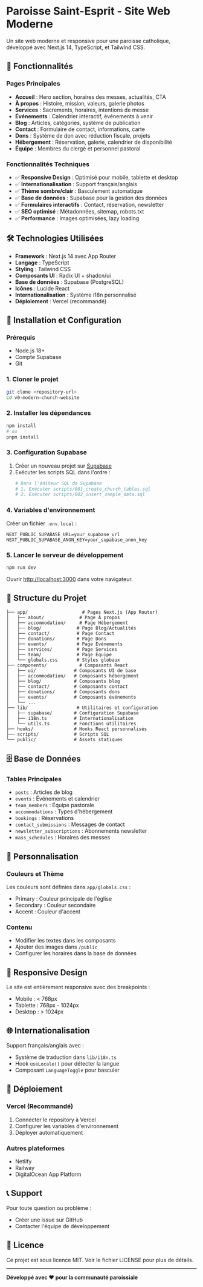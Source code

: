 # Paroisse Saint-Esprit - Site Web Moderne

Un site web moderne et responsive pour une paroisse catholique, développé avec Next.js 14, TypeScript, et Tailwind CSS.

## 🌟 Fonctionnalités

### Pages Principales
- **Accueil** : Hero section, horaires des messes, actualités, CTA
- **À propos** : Histoire, mission, valeurs, galerie photos
- **Services** : Sacrements, horaires, intentions de messe
- **Événements** : Calendrier interactif, événements à venir
- **Blog** : Articles, catégories, système de publication
- **Contact** : Formulaire de contact, informations, carte
- **Dons** : Système de don avec réduction fiscale, projets
- **Hébergement** : Réservation, galerie, calendrier de disponibilité
- **Équipe** : Membres du clergé et personnel pastoral

### Fonctionnalités Techniques
- ✅ **Responsive Design** : Optimisé pour mobile, tablette et desktop
- ✅ **Internationalisation** : Support français/anglais
- ✅ **Thème sombre/clair** : Basculement automatique
- ✅ **Base de données** : Supabase pour la gestion des données
- ✅ **Formulaires interactifs** : Contact, réservation, newsletter
- ✅ **SEO optimisé** : Métadonnées, sitemap, robots.txt
- ✅ **Performance** : Images optimisées, lazy loading

## 🛠️ Technologies Utilisées

- **Framework** : Next.js 14 avec App Router
- **Langage** : TypeScript
- **Styling** : Tailwind CSS
- **Composants UI** : Radix UI + shadcn/ui
- **Base de données** : Supabase (PostgreSQL)
- **Icônes** : Lucide React
- **Internationalisation** : Système i18n personnalisé
- **Déploiement** : Vercel (recommandé)

## 🚀 Installation et Configuration

### Prérequis
- Node.js 18+ 
- Compte Supabase
- Git

### 1. Cloner le projet
```bash
git clone <repository-url>
cd v0-modern-church-website
```

### 2. Installer les dépendances
```bash
npm install
# ou
pnpm install
```

### 3. Configuration Supabase

1. Créer un nouveau projet sur [Supabase](https://supabase.com)
2. Exécuter les scripts SQL dans l'ordre :
   ```bash
   # Dans l'éditeur SQL de Supabase
   # 1. Exécuter scripts/001_create_church_tables.sql
   # 2. Exécuter scripts/002_insert_sample_data.sql
   ```

### 4. Variables d'environnement

Créer un fichier `.env.local` :
```env
NEXT_PUBLIC_SUPABASE_URL=your_supabase_url
NEXT_PUBLIC_SUPABASE_ANON_KEY=your_supabase_anon_key
```

### 5. Lancer le serveur de développement
```bash
npm run dev
```

Ouvrir [http://localhost:3000](http://localhost:3000) dans votre navigateur.

## 📁 Structure du Projet

```
├── app/                    # Pages Next.js (App Router)
│   ├── about/             # Page À propos
│   ├── accommodation/     # Page Hébergement
│   ├── blog/             # Page Blog/Actualités
│   ├── contact/          # Page Contact
│   ├── donations/        # Page Dons
│   ├── events/           # Page Événements
│   ├── services/         # Page Services
│   ├── team/             # Page Équipe
│   └── globals.css       # Styles globaux
├── components/            # Composants React
│   ├── ui/              # Composants UI de base
│   ├── accommodation/   # Composants hébergement
│   ├── blog/            # Composants blog
│   ├── contact/         # Composants contact
│   ├── donations/       # Composants dons
│   ├── events/          # Composants événements
│   └── ...
├── lib/                  # Utilitaires et configuration
│   ├── supabase/        # Configuration Supabase
│   ├── i18n.ts          # Internationalisation
│   └── utils.ts         # Fonctions utilitaires
├── hooks/               # Hooks React personnalisés
├── scripts/             # Scripts SQL
└── public/              # Assets statiques
```

## 🗄️ Base de Données

### Tables Principales
- `posts` : Articles de blog
- `events` : Événements et calendrier
- `team_members` : Équipe pastorale
- `accommodations` : Types d'hébergement
- `bookings` : Réservations
- `contact_submissions` : Messages de contact
- `newsletter_subscriptions` : Abonnements newsletter
- `mass_schedules` : Horaires des messes

## 🎨 Personnalisation

### Couleurs et Thème
Les couleurs sont définies dans `app/globals.css` :
- Primary : Couleur principale de l'église
- Secondary : Couleur secondaire
- Accent : Couleur d'accent

### Contenu
- Modifier les textes dans les composants
- Ajouter des images dans `/public`
- Configurer les horaires dans la base de données

## 📱 Responsive Design

Le site est entièrement responsive avec des breakpoints :
- Mobile : < 768px
- Tablette : 768px - 1024px  
- Desktop : > 1024px

## 🌐 Internationalisation

Support français/anglais avec :
- Système de traduction dans `lib/i18n.ts`
- Hook `useLocale()` pour détecter la langue
- Composant `LanguageToggle` pour basculer

## 🚀 Déploiement

### Vercel (Recommandé)
1. Connecter le repository à Vercel
2. Configurer les variables d'environnement
3. Déployer automatiquement

### Autres plateformes
- Netlify
- Railway
- DigitalOcean App Platform

## 📞 Support

Pour toute question ou problème :
- Créer une issue sur GitHub
- Contacter l'équipe de développement

## 📄 Licence

Ce projet est sous licence MIT. Voir le fichier LICENSE pour plus de détails.

---

**Développé avec ❤️ pour la communauté paroissiale**